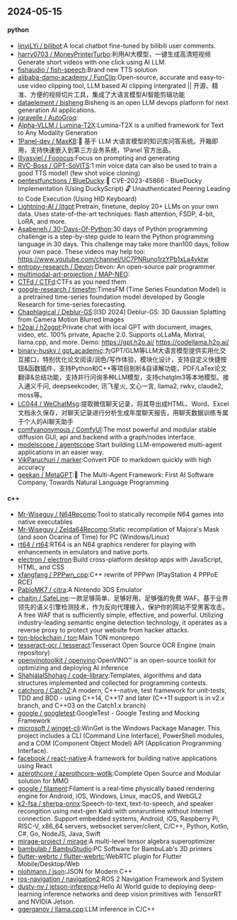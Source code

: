 ## 2024-05-15

#### python
* [linyiLYi / bilibot](https://github.com/linyiLYi/bilibot):A local chatbot fine-tuned by bilibili user comments.
* [harry0703 / MoneyPrinterTurbo](https://github.com/harry0703/MoneyPrinterTurbo):利用AI大模型，一键生成高清短视频 Generate short videos with one click using AI LLM.
* [fishaudio / fish-speech](https://github.com/fishaudio/fish-speech):Brand new TTS solution
* [alibaba-damo-academy / FunClip](https://github.com/alibaba-damo-academy/FunClip):Open-source, accurate and easy-to-use video clipping tool, LLM based AI clipping intergrated || 开源、精准、方便的视频切片工具，集成了大语言模型AI智能剪辑功能
* [dataelement / bisheng](https://github.com/dataelement/bisheng):Bisheng is an open LLM devops platform for next generation AI applications.
* [jgravelle / AutoGroq](https://github.com/jgravelle/AutoGroq):
* [Alpha-VLLM / Lumina-T2X](https://github.com/Alpha-VLLM/Lumina-T2X):Lumina-T2X is a unified framework for Text to Any Modality Generation
* [1Panel-dev / MaxKB](https://github.com/1Panel-dev/MaxKB):💬 基于 LLM 大语言模型的知识库问答系统。开箱即用，支持快速嵌入到第三方业务系统，1Panel 官方出品。
* [lllyasviel / Fooocus](https://github.com/lllyasviel/Fooocus):Focus on prompting and generating
* [RVC-Boss / GPT-SoVITS](https://github.com/RVC-Boss/GPT-SoVITS):1 min voice data can also be used to train a good TTS model! (few shot voice cloning)
* [pentestfunctions / BlueDucky](https://github.com/pentestfunctions/BlueDucky):🚨 CVE-2023-45866 - BlueDucky Implementation (Using DuckyScript) 🔓 Unauthenticated Peering Leading to Code Execution (Using HID Keyboard)
* [Lightning-AI / litgpt](https://github.com/Lightning-AI/litgpt):Pretrain, finetune, deploy 20+ LLMs on your own data. Uses state-of-the-art techniques: flash attention, FSDP, 4-bit, LoRA, and more.
* [Asabeneh / 30-Days-Of-Python](https://github.com/Asabeneh/30-Days-Of-Python):30 days of Python programming challenge is a step-by-step guide to learn the Python programming language in 30 days. This challenge may take more than100 days, follow your own pace. These videos may help too: https://www.youtube.com/channel/UC7PNRuno1rzYPb1xLa4yktw
* [entropy-research / Devon](https://github.com/entropy-research/Devon):Devon: An open-source pair programmer
* [multimodal-art-projection / MAP-NEO](https://github.com/multimodal-art-projection/MAP-NEO):
* [CTFd / CTFd](https://github.com/CTFd/CTFd):CTFs as you need them
* [google-research / timesfm](https://github.com/google-research/timesfm):TimesFM (Time Series Foundation Model) is a pretrained time-series foundation model developed by Google Research for time-series forecasting.
* [Chaphlagical / Deblur-GS](https://github.com/Chaphlagical/Deblur-GS):[I3D 2024] Deblur-GS: 3D Gaussian Splatting from Camera Motion Blurred Images
* [h2oai / h2ogpt](https://github.com/h2oai/h2ogpt):Private chat with local GPT with document, images, video, etc. 100% private, Apache 2.0. Supports oLLaMa, Mixtral, llama.cpp, and more. Demo: https://gpt.h2o.ai/ https://codellama.h2o.ai/
* [binary-husky / gpt_academic](https://github.com/binary-husky/gpt_academic):为GPT/GLM等LLM大语言模型提供实用化交互接口，特别优化论文阅读/润色/写作体验，模块化设计，支持自定义快捷按钮&函数插件，支持Python和C++等项目剖析&自译解功能，PDF/LaTex论文翻译&总结功能，支持并行问询多种LLM模型，支持chatglm3等本地模型。接入通义千问, deepseekcoder, 讯飞星火, 文心一言, llama2, rwkv, claude2, moss等。
* [LC044 / WeChatMsg](https://github.com/LC044/WeChatMsg):提取微信聊天记录，将其导出成HTML、Word、Excel文档永久保存，对聊天记录进行分析生成年度聊天报告，用聊天数据训练专属于个人的AI聊天助手
* [comfyanonymous / ComfyUI](https://github.com/comfyanonymous/ComfyUI):The most powerful and modular stable diffusion GUI, api and backend with a graph/nodes interface.
* [modelscope / agentscope](https://github.com/modelscope/agentscope):Start building LLM-empowered multi-agent applications in an easier way.
* [VikParuchuri / marker](https://github.com/VikParuchuri/marker):Convert PDF to markdown quickly with high accuracy
* [geekan / MetaGPT](https://github.com/geekan/MetaGPT):🌟 The Multi-Agent Framework: First AI Software Company, Towards Natural Language Programming

#### c++
* [Mr-Wiseguy / N64Recomp](https://github.com/Mr-Wiseguy/N64Recomp):Tool to statically recompile N64 games into native executables
* [Mr-Wiseguy / Zelda64Recomp](https://github.com/Mr-Wiseguy/Zelda64Recomp):Static recompilation of Majora's Mask (and soon Ocarina of Time) for PC (Windows/Linux)
* [rt64 / rt64](https://github.com/rt64/rt64):RT64 is an N64 graphics renderer for playing with enhancements in emulators and native ports.
* [electron / electron](https://github.com/electron/electron):Build cross-platform desktop apps with JavaScript, HTML, and CSS
* [xfangfang / PPPwn_cpp](https://github.com/xfangfang/PPPwn_cpp):C++ rewrite of PPPwn (PlayStation 4 PPPoE RCE)
* [PabloMK7 / citra](https://github.com/PabloMK7/citra):A Nintendo 3DS Emulator
* [chaitin / SafeLine](https://github.com/chaitin/SafeLine):一款足够简单、足够好用、足够强的免费 WAF。基于业界领先的语义引擎检测技术，作为反向代理接入，保护你的网站不受黑客攻击。 A free WAF that is sufficiently simple, effective, and powerful. Utilizing industry-leading semantic engine detection technology, it operates as a reverse proxy to protect your website from hacker attacks.
* [ton-blockchain / ton](https://github.com/ton-blockchain/ton):Main TON monorepo
* [tesseract-ocr / tesseract](https://github.com/tesseract-ocr/tesseract):Tesseract Open Source OCR Engine (main repository)
* [openvinotoolkit / openvino](https://github.com/openvinotoolkit/openvino):OpenVINO™ is an open-source toolkit for optimizing and deploying AI inference
* [ShahjalalShohag / code-library](https://github.com/ShahjalalShohag/code-library):Templates, algorithms and data structures implemented and collected for programming contests.
* [catchorg / Catch2](https://github.com/catchorg/Catch2):A modern, C++-native, test framework for unit-tests, TDD and BDD - using C++14, C++17 and later (C++11 support is in v2.x branch, and C++03 on the Catch1.x branch)
* [google / googletest](https://github.com/google/googletest):GoogleTest - Google Testing and Mocking Framework
* [microsoft / winget-cli](https://github.com/microsoft/winget-cli):WinGet is the Windows Package Manager. This project includes a CLI (Command Line Interface), PowerShell modules, and a COM (Component Object Model) API (Application Programming Interface).
* [facebook / react-native](https://github.com/facebook/react-native):A framework for building native applications using React
* [azerothcore / azerothcore-wotlk](https://github.com/azerothcore/azerothcore-wotlk):Complete Open Source and Modular solution for MMO
* [google / filament](https://github.com/google/filament):Filament is a real-time physically based rendering engine for Android, iOS, Windows, Linux, macOS, and WebGL2
* [k2-fsa / sherpa-onnx](https://github.com/k2-fsa/sherpa-onnx):Speech-to-text, text-to-speech, and speaker recongition using next-gen Kaldi with onnxruntime without Internet connection. Support embedded systems, Android, iOS, Raspberry Pi, RISC-V, x86_64 servers, websocket server/client, C/C++, Python, Kotlin, C#, Go, NodeJS, Java, Swift
* [mirage-project / mirage](https://github.com/mirage-project/mirage):A multi-level tensor algebra superoptimizer
* [bambulab / BambuStudio](https://github.com/bambulab/BambuStudio):PC Software for BambuLab's 3D printers
* [flutter-webrtc / flutter-webrtc](https://github.com/flutter-webrtc/flutter-webrtc):WebRTC plugin for Flutter Mobile/Desktop/Web
* [nlohmann / json](https://github.com/nlohmann/json):JSON for Modern C++
* [ros-navigation / navigation2](https://github.com/ros-navigation/navigation2):ROS 2 Navigation Framework and System
* [dusty-nv / jetson-inference](https://github.com/dusty-nv/jetson-inference):Hello AI World guide to deploying deep-learning inference networks and deep vision primitives with TensorRT and NVIDIA Jetson.
* [ggerganov / llama.cpp](https://github.com/ggerganov/llama.cpp):LLM inference in C/C++
